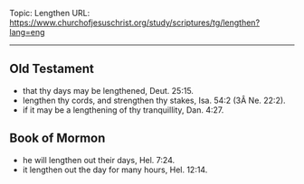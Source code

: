 Topic: Lengthen
URL: https://www.churchofjesuschrist.org/study/scriptures/tg/lengthen?lang=eng

---

## Old Testament

- that thy days may be lengthened, Deut. 25:15.
- lengthen thy cords, and strengthen thy stakes, Isa. 54:2 (3Â Ne. 22:2).
- if it may be a lengthening of thy tranquillity, Dan. 4:27.

## Book of Mormon

- he will lengthen out their days, Hel. 7:24.
- it lengthen out the day for many hours, Hel. 12:14.

